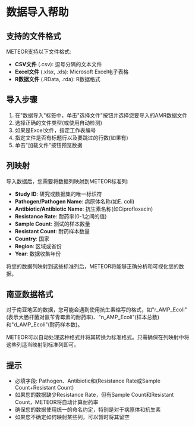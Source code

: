 # 数据导入帮助

## 支持的文件格式

METEOR支持以下文件格式:

- **CSV文件** (.csv): 逗号分隔的文本文件
- **Excel文件** (.xlsx, .xls): Microsoft Excel电子表格
- **R数据文件** (.RData, .rda): R数据格式

## 导入步骤

1. 在"数据导入"标签中，单击"选择文件"按钮并选择您要导入的AMR数据文件
2. 选择正确的文件类型(或使用自动检测)
3. 如果是Excel文件，指定工作表编号
4. 指定文件是否有标题行以及要跳过的行数(如果有)
5. 单击"加载文件"按钮预览数据

## 列映射

导入数据后，您需要将数据列映射到METEOR标准列:

- **Study ID**: 研究或数据集的唯一标识符
- **Pathogen/Pathogen Name**: 病原体名称(如E. coli)
- **Antibiotic/Antibiotic Name**: 抗生素名称(如Ciprofloxacin)
- **Resistance Rate**: 耐药率(0-1之间的值)
- **Sample Count**: 测试的样本数量
- **Resistant Count**: 耐药样本数量
- **Country**: 国家
- **Region**: 区域或省份
- **Year**: 数据收集年份

将您的数据列映射到这些标准列后，METEOR将能够正确分析和可视化您的数据。

## 南亚数据格式

对于南亚地区的数据，您可能会遇到使用抗生素缩写的格式，如"r_AMP_Ecoli"(表示大肠杆菌对氨苄青霉素的耐药率)、"n_AMP_Ecoli"(样本总数)和"d_AMP_Ecoli"(耐药样本数)。

METEOR可以自动处理这种格式并将其转换为标准格式。只需确保在列映射中将这些列适当映射到标准列即可。

## 提示

- 必填字段: Pathogen、Antibiotic和(Resistance Rate或Sample Count+Resistant Count)
- 如果您的数据缺少Resistance Rate，但有Sample Count和Resistant Count，METEOR将自动计算耐药率
- 确保您的数据使用统一的命名约定，特别是对于病原体和抗生素
- 如果您不确定如何映射某些列，可以暂时将其留空 